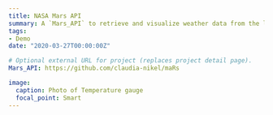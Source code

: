 ```yaml
---
title: NASA Mars API
summary: A `Mars_API` to retrieve and visualize weather data from the last 7 Sols (Martian days) as recorded and updated daily by NASA's InSight Mars lander. InSight is located at Elysium Planitia, a flat surface near the equator of Mars.
tags:
- Demo
date: "2020-03-27T00:00:00Z"

# Optional external URL for project (replaces project detail page).
Mars_API: https://github.com/claudia-nikel/maRs

image:
  caption: Photo of Temperature gauge
  focal_point: Smart
---
```

